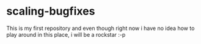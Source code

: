 scaling-bugfixes
================

This is my first repository and even though right now i have no idea how to play around in this place, i will be a rockstar :-p
